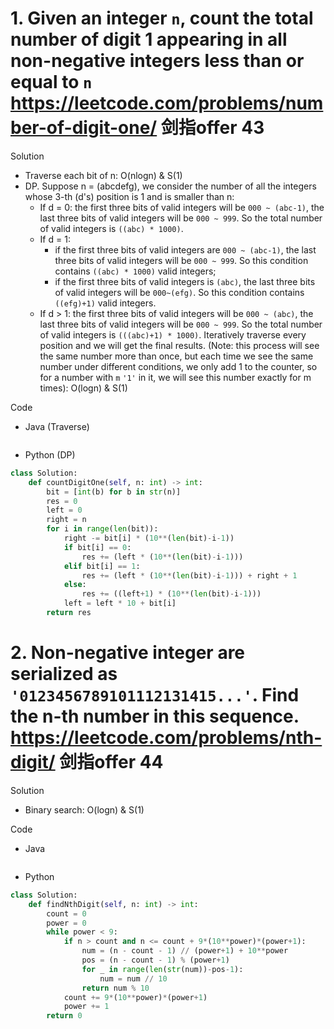 # 1. Given an integer `n`, count the total number of digit 1 appearing in all non-negative integers less than or equal to `n` https://leetcode.com/problems/number-of-digit-one/ 剑指offer 43

Solution

- Traverse each bit of n: O(nlogn) & S(1)
- DP. Suppose n = (abcdefg), we consider the number of all the integers whose 3-th (d's) position is 1 and is smaller than n:
    - If d = 0: the first three bits of valid integers will be `000 ~ (abc-1)`, the last three bits of valid integers will be `000 ~ 999`. So the total number of valid integers is `((abc) * 1000)`.
    - If d = 1:
        - if the first three bits of valid integers are `000 ~ (abc-1)`, the last three bits of valid integers will be `000 ~ 999`. So this condition contains `((abc) * 1000)` valid integers;
        - if the first three bits of valid integers is `(abc)`, the last three bits of valid integers will be `000~(efg)`. So this condition contains `((efg)+1)` valid integers.
    - If d > 1: the first three bits of valid integers will be `000 ~ (abc)`, the last three bits of valid integers will be `000 ~ 999`. So the total number of valid integers is `(((abc)+1) * 1000)`.
Iteratively traverse every position and we will get the final results. (Note: this process will see the same number more than once, but each time we see the same number under different conditions, we only add 1 to the counter, so for a number with `m` `'1'` in it, we will see this number exactly for m times): O(logn) & S(1)

Code

- Java (Traverse)

```java

```

- Python (DP)

```python
class Solution:
    def countDigitOne(self, n: int) -> int:
        bit = [int(b) for b in str(n)]
        res = 0
        left = 0
        right = n
        for i in range(len(bit)):
            right -= bit[i] * (10**(len(bit)-i-1))
            if bit[i] == 0:
                res += (left * (10**(len(bit)-i-1)))
            elif bit[i] == 1:
                res += (left * (10**(len(bit)-i-1))) + right + 1
            else:
                res += ((left+1) * (10**(len(bit)-i-1)))
            left = left * 10 + bit[i]
        return res
```

# 2. Non-negative integer are serialized as `'0123456789101112131415...'`. Find the n-th number in this sequence. https://leetcode.com/problems/nth-digit/ 剑指offer 44

Solution

- Binary search: O(logn) & S(1)

Code

- Java

```java

```

- Python

```python
class Solution:
    def findNthDigit(self, n: int) -> int:
        count = 0
        power = 0
        while power < 9:
            if n > count and n <= count + 9*(10**power)*(power+1):
                num = (n - count - 1) // (power+1) + 10**power
                pos = (n - count - 1) % (power+1)
                for _ in range(len(str(num))-pos-1):
                    num = num // 10
                return num % 10
            count += 9*(10**power)*(power+1)
            power += 1
        return 0
```